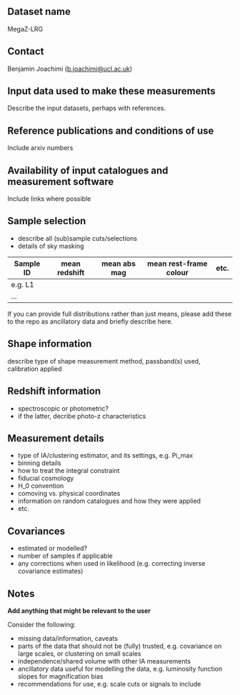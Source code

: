 ## Dataset name

MegaZ-LRG

## Contact

Benjamin Joachimi (b.joachimi@ucl.ac.uk)


## Input data used to make these measurements

Describe the input datasets, perhaps with references.

## Reference publications and conditions of use

Include arxiv numbers

## Availability of input catalogues and measurement software

Include links where possible

## Sample selection

- describe all (sub)sample cuts/selections
- details of sky masking

| Sample ID | mean redshift | mean abs mag | mean rest-frame colour | etc.|
| ----------- | ----------- |----------- |----------- |----------- |
| e.g. L1 | | | | |
| ... | | | | |

If you can provide full distributions rather than just means, please add these to the repo as ancillatory data and briefly describe here.

## Shape information

describe type of shape measurement method, passband(s) used, calibration applied


## Redshift information

- spectroscopic or photometric?
- if the latter, decribe photo-z characteristics


## Measurement details

- type of IA/clustering estimator, and its settings, e.g. Pi\_max
- binning details
- how to treat the integral constraint
- fiducial cosmology
- H_0 convention
- comoving vs. physical coordinates
- information on random catalogues and how they were applied
- etc.

## Covariances

- estimated or modelled?
- number of samples if applicable
- any corrections when used in likelihood (e.g. correcting inverse covariance estimates)

## Notes

**Add anything that might be relevant to the user**

Consider the following:
- missing data/information, caveats
- parts of the data that should not be (fully) trusted, e.g. covariance on large scales, or clustering on small scales
- independence/shared volume with other IA measurements
- ancillatory data useful for modelling the data, e.g. luminosity function slopes for magnification bias
- recommendations for use, e.g. scale cuts or signals to include




